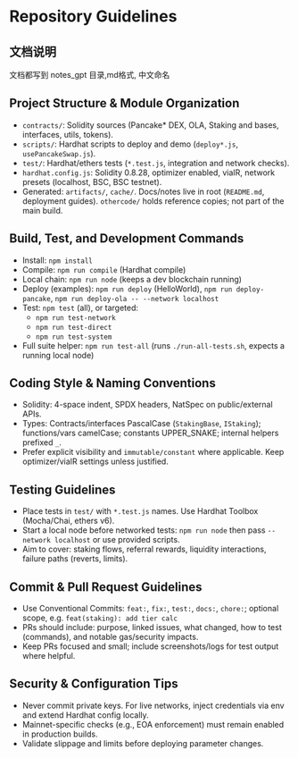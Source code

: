 # Repository Guidelines

## 文档说明
文档都写到 notes_gpt 目录,md格式, 中文命名

## Project Structure & Module Organization
- `contracts/`: Solidity sources (Pancake* DEX, OLA, Staking and bases, interfaces, utils, tokens).
- `scripts/`: Hardhat scripts to deploy and demo (`deploy*.js`, `usePancakeSwap.js`).
- `test/`: Hardhat/ethers tests (`*.test.js`, integration and network checks).
- `hardhat.config.js`: Solidity 0.8.28, optimizer enabled, viaIR, network presets (localhost, BSC, BSC testnet).
- Generated: `artifacts/`, `cache/`. Docs/notes live in root (`README.md`, deployment guides). `othercode/` holds reference copies; not part of the main build.

## Build, Test, and Development Commands
- Install: `npm install`
- Compile: `npm run compile` (Hardhat compile)
- Local chain: `npm run node` (keeps a dev blockchain running)
- Deploy (examples): `npm run deploy` (HelloWorld), `npm run deploy-pancake`, `npm run deploy-ola -- --network localhost`
- Test: `npm test` (all), or targeted:
  - `npm run test-network`
  - `npm run test-direct`
  - `npm run test-system`
- Full suite helper: `npm run test-all` (runs `./run-all-tests.sh`, expects a running local node)

## Coding Style & Naming Conventions
- Solidity: 4-space indent, SPDX headers, NatSpec on public/external APIs.
- Types: Contracts/interfaces PascalCase (`StakingBase`, `IStaking`); functions/vars camelCase; constants UPPER_SNAKE; internal helpers prefixed `_`.
- Prefer explicit visibility and `immutable/constant` where applicable. Keep optimizer/viaIR settings unless justified.

## Testing Guidelines
- Place tests in `test/` with `*.test.js` names. Use Hardhat Toolbox (Mocha/Chai, ethers v6).
- Start a local node before networked tests: `npm run node` then pass `--network localhost` or use provided scripts.
- Aim to cover: staking flows, referral rewards, liquidity interactions, failure paths (reverts, limits).

## Commit & Pull Request Guidelines
- Use Conventional Commits: `feat:`, `fix:`, `test:`, `docs:`, `chore:`; optional scope, e.g. `feat(staking): add tier calc`
- PRs should include: purpose, linked issues, what changed, how to test (commands), and notable gas/security impacts.
- Keep PRs focused and small; include screenshots/logs for test output where helpful.

## Security & Configuration Tips
- Never commit private keys. For live networks, inject credentials via env and extend Hardhat config locally.
- Mainnet-specific checks (e.g., EOA enforcement) must remain enabled in production builds.
- Validate slippage and limits before deploying parameter changes.

